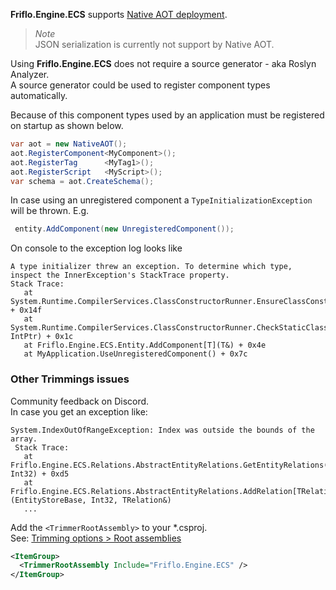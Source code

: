 
**Friflo.Engine.ECS** supports [Native AOT deployment](https://learn.microsoft.com/en-us/dotnet/core/deploying/native-aot).

> *Note*  
> JSON serialization is currently not support by Native AOT.

Using **Friflo.Engine.ECS** does not require a source generator - aka Roslyn Analyzer.  
A source generator could be used to register component types automatically.

Because of this component types used by an application must be registered on startup as shown below.

```cs
var aot = new NativeAOT();
aot.RegisterComponent<MyComponent>();
aot.RegisterTag      <MyTag1>();
aot.RegisterScript   <MyScript>();
var schema = aot.CreateSchema();
```

In case using an unregistered component a `TypeInitializationException` will be thrown. E.g.
```cs
 entity.AddComponent(new UnregisteredComponent());
```

On console to the exception log looks like
```
A type initializer threw an exception. To determine which type, inspect the InnerException's StackTrace property.
Stack Trace:
   at System.Runtime.CompilerServices.ClassConstructorRunner.EnsureClassConstructorRun(StaticClassConstructionContext*) + 0x14f
   at System.Runtime.CompilerServices.ClassConstructorRunner.CheckStaticClassConstructionReturnNonGCStaticBase(StaticClassConstructionContext*, IntPtr) + 0x1c
   at Friflo.Engine.ECS.Entity.AddComponent[T](T&) + 0x4e
   at MyApplication.UseUnregisteredComponent() + 0x7c
```



### Other Trimmings issues

Community feedback on Discord.  
In case you get an exception like:
```
System.IndexOutOfRangeException: Index was outside the bounds of the array.
 Stack Trace:
   at Friflo.Engine.ECS.Relations.AbstractEntityRelations.GetEntityRelations(EntityStoreBase, Int32) + 0xd5
   at Friflo.Engine.ECS.Relations.AbstractEntityRelations.AddRelation[TRelation](EntityStoreBase, Int32, TRelation&)
   ...
```

Add the `<TrimmerRootAssembly>` to your *.csproj.  
See: [Trimming options > Root assemblies](https://learn.microsoft.com/en-us/dotnet/core/deploying/trimming/trimming-options#root-assemblies)

```xml
<ItemGroup>
  <TrimmerRootAssembly Include="Friflo.Engine.ECS" />
</ItemGroup>
```
